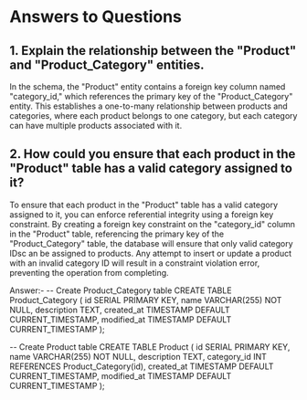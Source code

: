 # Answers to Questions

## 1. Explain the relationship between the "Product" and "Product_Category" entities.
In the schema, the "Product" entity contains a foreign key column named "category_id," which references the primary key of the "Product_Category" entity. This establishes a one-to-many relationship between products and categories, where each product belongs to one category, but each category can have multiple products associated with it.

## 2. How could you ensure that each product in the "Product" table has a valid category assigned to it?
To ensure that each product in the "Product" table has a valid category assigned to it, you can enforce referential integrity using a foreign key constraint. 
By creating a foreign key constraint on the "category_id" column in the "Product" table, referencing the primary key of the "Product_Category" table, the database will ensure that only valid category IDsc
an be assigned to products. Any attempt to insert or update a product with an invalid category ID will result in a constraint violation error, preventing the operation from completing.

Answer:-
-- Create Product_Category table
CREATE TABLE Product_Category (
    id SERIAL PRIMARY KEY,
    name VARCHAR(255) NOT NULL,
    description TEXT,
    created_at TIMESTAMP DEFAULT CURRENT_TIMESTAMP,
    modified_at TIMESTAMP DEFAULT CURRENT_TIMESTAMP
);

-- Create Product table
CREATE TABLE Product (
    id SERIAL PRIMARY KEY,
    name VARCHAR(255) NOT NULL,
    description TEXT,
    category_id INT REFERENCES Product_Category(id),
    created_at TIMESTAMP DEFAULT CURRENT_TIMESTAMP,
    modified_at TIMESTAMP DEFAULT CURRENT_TIMESTAMP
);

